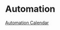 # Automation

[Automation Calendar](Automation%20a76fa6b0d8ae4200bccdf8eaaf4f7c23/Automation%20Calendar%205a51171b4cd2402a8a91b7472f1e0d62.csv)